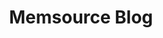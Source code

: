 ---
layout: home
title: Memsource Blog
pagination:
    enabled: true
    category: 'Memsource Blog'
---